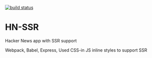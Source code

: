 [![build status](https://travis-ci.com/nbsamurai/HN-SSR.svg?branch=master)](https://travis-ci.com/github/nbsamurai/HN-SSR)
# HN-SSR
Hacker News app with SSR support 

Webpack,
Babel,
Express,
Used CSS-in JS inline styles to support SSR

